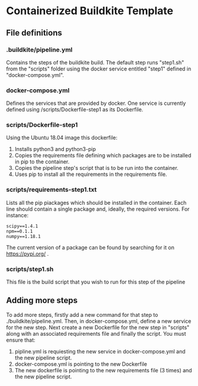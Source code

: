 # Containerized Buildkite Template

## File definitions

### .buildkite/pipeline.yml

Contains the steps of the buildkite build. The default step runs "step1.sh" from the "scripts" folder using the docker service entitled "step1" defined in "docker-compose.yml".

### docker-compose.yml

Defines the services that are provided by docker. One service is currently defined using /scripts/Dockerfile-step1 as its Dockerfile.

### scripts/Dockerfile-step1

Using the Ubuntu 18.04 image this dockerfile:
1. Installs python3 and python3-pip 
2. Copies the requirements file defining which packages are to be installed in pip to the container.
3. Copies the pipeline step's script that is to be run into the container.
4. Uses pip to install all the requirements in the requirements file.

### scripts/requirements-step1.txt

Lists all the pip piackages which should be installed in the container. Each line should contain a single package and, ideally, the required versions. For instance:

```
scipy==1.4.1
npm==0.1.1
numpy==1.18.1
```

The current version of a package can be found by searching for it on https://pypi.org/ .

### scripts/step1.sh

This file is the build script that you wish to run for this step of the pipeline

## Adding more steps

To add more steps, firstly add a new command for that step to ./buildkite/pipeline.yml. Then, in docker-compose.yml, define a new service for the new step. Next create a new Dockerfile for the new step in "scripts" along with an associated requirements file and finally the script. You must ensure that:

1. pipline.yml is requiesting the new service in docker-compose.yml and the new pipeline script.
2. docker-compose.yml is pointing to the new Dockerfile
3. The new dockerfile is pointing to the new requirements file (3 times) and the new pipeline script.
